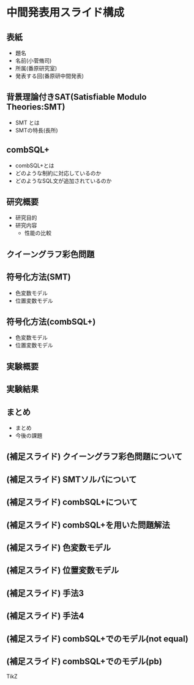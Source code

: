 # 中間発表用スライド構成

## 表紙
+ 題名
+ 名前(小菅脩司)
+ 所属(番原研究室)
+ 発表する回(番原研中間発表)

## 背景理論付きSAT(Satisfiable Modulo Theories:SMT)
+ SMT とは
+ SMTの特長(長所)

## combSQL+
+ combSQL+とは
+ どのような制約に対応しているのか
+ どのようなSQL文が追加されているのか

## 研究概要
+ 研究目的
+ 研究内容
    + 性能の比較

## クイーングラフ彩色問題

## 符号化方法(SMT)
+ 色変数モデル
+ 位置変数モデル

## 符号化方法(combSQL+)
+ 色変数モデル
+ 位置変数モデル

## 実験概要

## 実験結果

## まとめ
+ まとめ
+ 今後の課題

## (補足スライド) クイーングラフ彩色問題について
## (補足スライド) SMTソルバについて
## (補足スライド) combSQL+について
## (補足スライド) combSQL+を用いた問題解法
## (補足スライド) 色変数モデル
## (補足スライド) 位置変数モデル
## (補足スライド) 手法3
## (補足スライド) 手法4
## (補足スライド) combSQL+でのモデル(not equal)
## (補足スライド) combSQL+でのモデル(pb)

TikZ

